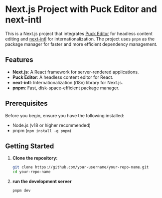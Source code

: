 # Next.js Project with Puck Editor and next-intl

This is a Next.js project that integrates [Puck Editor](https://github.com/measuredco/puck) for headless content editing and [next-intl](https://github.com/amannn/next-intl) for internationalization. The project uses `pnpm` as the package manager for faster and more efficient dependency management.

## Features

- **Next.js**: A React framework for server-rendered applications.
- **Puck Editor**: A headless content editor for React.
- **next-intl**: Internationalization (i18n) library for Next.js.
- **pnpm**: Fast, disk-space-efficient package manager.

## Prerequisites

Before you begin, ensure you have the following installed:

- Node.js (v18 or higher recommended)
- pnpm (`npm install -g pnpm`)

## Getting Started

1. **Clone the repository:**

   ```bash
   git clone https://github.com/your-username/your-repo-name.git
   cd your-repo-name
   ```

2. **run the development server**

   ```bash
   pnpm dev
   ```
